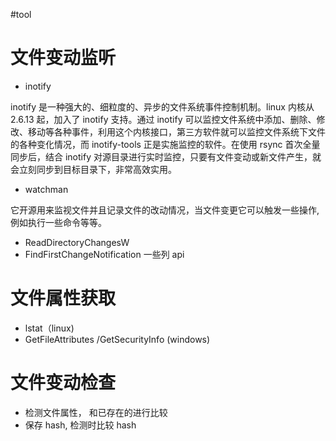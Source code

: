 #tool 

# 文件变动监听

- inotify

inotify 是一种强大的、细粒度的、异步的文件系统事件控制机制。linux 内核从 2.6.13 起，加入了 inotify 支持。通过 inotify 可以监控文件系统中添加、删除、修改、移动等各种事件，利用这个内核接口，第三方软件就可以监控文件系统下文件的各种变化情况，而 inotify-tools 正是实施监控的软件。在使用 rsync 首次全量同步后，结合 inotify 对源目录进行实时监控，只要有文件变动或新文件产生，就会立刻同步到目标目录下，非常高效实用。

- watchman

它开源用来监视文件并且记录文件的改动情况，当文件变更它可以触发一些操作,例如执行一些命令等等。

- ReadDirectoryChangesW 
- FindFirstChangeNotification 一些列 api


# 文件属性获取

- lstat（linux)
- GetFileAttributes /GetSecurityInfo (windows) 

# 文件变动检查

- 检测文件属性， 和已存在的进行比较
- 保存 hash, 检测时比较 hash

